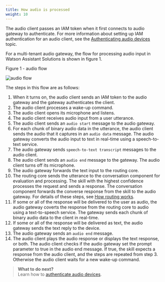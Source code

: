 ```yaml
---
title: How audio is processed
weight: 10
---
```

The audio client passes an IAM token when it first connects to audio gateway to authenticate. For more information about setting up IAM authentication for an audio client, see the [Authenticating audio devices]({{site.baseurl}}/audio/audio_authentication/) topic.

For a multi-tenant audio gateway, the flow for processing audio input in Watson Assistant Solutions is shown in figure 1.

Figure 1 - audio flow

![audio flow]({{site.baseurl}}/audio/flow.PNG)<br/>

The steps in this flow are as follows:
1. When it turns on, the audio client sends an IAM token to the audio gateway and the gateway authenticates the client.
2. The audio client processes a wake-up command.
3. The audio client opens its microphone and listens.
4. The audio client receives audio input from a user utterance.
5. The audio client sends an `audio start` message to the audio gateway.
6. For each chunk of binary audio data in the utterance, the audio client sends the audio that it captures in an `audio data` message. The audio gateway converts the audio input to text in real-time using a speech-to-text service.
7. The audio gateway sends `speech-to-text transcript` messages to the audio client.
8. The audio client sends an `audio end` message to the gateway. The audio client turns off its microphone.
9. The audio gateway forwards the text input to the routing core.
10. The routing core sends the utterance to the conversation component for evaluation and processing. The skill with the highest confidence processes the request and sends a response. The conversation component forwards the converse response from the skill to the audio gateway. For details of these steps, see [How routing works]({{site.baseurl}}/understand-service/how_it_works/).
11. If some or all of the response will be delivered to the user as audio, the audio gateway coverts the response from the routing core to audio using a text-to-speech service.  The gateway sends each chunk of binary audio data to the client in real-time.
12. If some or all of the response will be delivered as text, the audio gateway sends the text reply to the device.
13. The audio gateway sends an `audio end` message.
14. The audio client plays the audio response or displays the text response, or both. The audio client checks if the audio gateway set the prompt parameter to true in the audio end message. If true, the skill expects a response from the audio client, and the steps are repeated from step 3.  Otherwise the audio client waits for a new wake-up command.

> **What to do next?**<br/>
Learn how to [authenticate audio devices]({{site.baseurl}}/audio/audio_authentication/).
